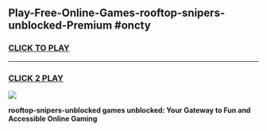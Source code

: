 
## Play-Free-Online-Games-rooftop-snipers-unblocked-Premium #oncty
<h3>
<a href="https://premium.freeplayer.one?title=rooftop-snipers-unblocked&ref=8M">CLICK TO PLAY</a></h3>
<hr>

<h3>
<a href="https://premium.freeplayer.one?title=rooftop-snipers-unblocked&ref=8M">CLICK 2 PLAY</a>
  
</h3>

<a href="https://premium.freeplayer.one?title=rooftop-snipers-unblocked&ref=8M"><img src="https://clearcache.store/games.png"></a>


**rooftop-snipers-unblocked games unblocked: Your Gateway to Fun and Accessible Online Gaming**
